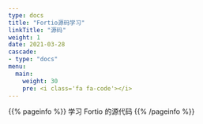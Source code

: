 ```yaml
---
type: docs
title: "Fortio源码学习"
linkTitle: "源码"
weight: 1
date: 2021-03-28
cascade:
- type: "docs"
menu:
  main:
    weight: 30
    pre: <i class='fa fa-code'></i>
---
```


{{% pageinfo %}}
学习 Fortio 的源代码
{{% /pageinfo %}}



